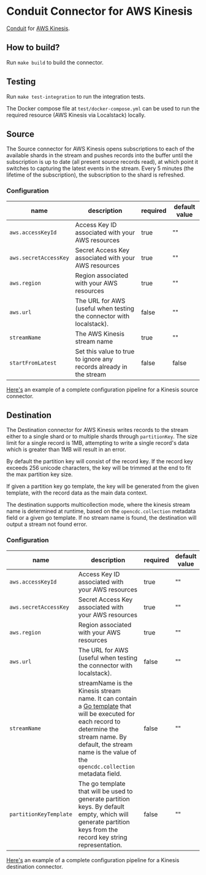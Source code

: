 # Conduit Connector for AWS Kinesis
[Conduit](https://conduit.io) for [AWS Kinesis](https://aws.amazon.com/kinesis/).

## How to build?
Run `make build` to build the connector.

## Testing
Run `make test-integration` to run the integration tests.

The Docker compose file at `test/docker-compose.yml` can be used to run the required resource (AWS Kinesis via Localstack) locally.

## Source
The Source connector for AWS Kinesis opens subscriptions to each of the available shards in the stream and pushes records into the buffer until the subscription is up to date (all present source records read), at which point it switches to capturing the latest events in the stream. Every 5 minutes (the lifetime of the subscription), the subscription to the shard is refreshed.

### Configuration

| name                  | description                                      | required | default value |
|-----------------------|--------------------------------------------------|----------|---------------|
| `aws.accessKeyId`     | Access Key ID associated with your AWS resources | true     | ""            |
| `aws.secretAccessKey` | Secret Access Key associated with your AWS resources | true     | ""            |
| `aws.region`     | Region associated with your AWS resources | true     | ""            |
| `aws.url`     | The URL for AWS (useful when testing the connector with localstack). | false     | ""            |
| `streamName`     | The AWS Kinesis stream name | true     | ""            |
| `startFromLatest`     | Set this value to true to ignore any records already in the stream  | false     | false           |

[Here's](./source/pipeline.example.yaml) an example of a complete configuration pipeline for a Kinesis source connector. 

## Destination
The Destination connector for AWS Kinesis writes records to the stream either to a single shard or to multiple shards through `partitionKey`. The size limit for a single record is 1MB, attempting to write a single record's data which is greater than 1MB will result in an error.

By default the partition key will consist of the record key. If the record key exceeds 256 unicode characters, the key will be trimmed at the end to fit the max partition key size.

If given a partition key go template, the key will be generated from the given template, with the record data as the main data context.

The destination supports multicollection mode, where the kinesis stream name is determined at runtime, based on the `opencdc.collection` metadata field or a given go template. If no stream name is found, the destination will output a stream not found error.

### Configuration

| name                       | description                                | required | default value |
|----------------------------|--------------------------------------------|----------|---------------|
| `aws.accessKeyId`     | Access Key ID associated with your AWS resources | true     | ""            |
| `aws.secretAccessKey` | Secret Access Key associated with your AWS resources | true     | ""            |
| `aws.region`     | Region associated with your AWS resources | true     | ""            |
| `aws.url`     | The URL for AWS (useful when testing the connector with localstack). | false     | ""            |
| `streamName`     | streamName is the Kinesis stream name. It can contain a [Go template](https://pkg.go.dev/text/template) that will be executed for each record to determine the stream name. By default, the stream name is the value of the `opencdc.collection` metadata field. | false     | ""            |
| `partitionKeyTemplate`  | The go template that will be used to generate partition keys. By default empty, which will generate partition keys from the record key string representation.    | false     | ""            |

[Here's](./destination/pipeline.example.yaml) an example of a complete configuration pipeline for a Kinesis destination connector. 